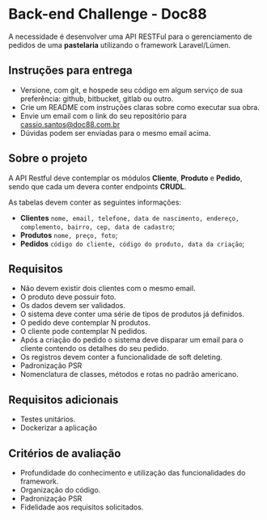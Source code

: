 # Back-end Challenge - Doc88

A necessidade é desenvolver uma API RESTFul para o gerenciamento de pedidos de uma **pastelaria** utilizando o framework Laravel/Lúmen.

## Instruções para entrega

* Versione, com git, e hospede seu código em algum serviço de sua preferência: github, bitbucket, gitlab ou outro.
* Crie um README com instruções claras sobre como executar sua obra.
* Envie um email com o link do seu repositório para cassio.santos@doc88.com.br
* Dúvidas podem ser enviadas para o mesmo email acima.

## Sobre o projeto

A API Restful deve contemplar os módulos **Cliente**, **Produto** e **Pedido**, sendo que cada um devera conter  endpoints **CRUDL**.

As tabelas devem conter as seguintes informações:

* **Clientes** `nome, email, telefone, data de nascimento, endereço, complemento, bairro, cep, data de cadastro`;
* **Produtos** `nome, preço, foto`;
* **Pedidos** `código do cliente, código do produto, data da criação`;

## Requisitos

* Não devem existir dois clientes com o mesmo email.
* O produto deve possuir foto.
* Os dados devem ser validados.
* O sistema deve conter uma série de tipos de produtos já definidos.
* O pedido deve contemplar N produtos.
* O cliente pode contemplar N pedidos.
* Após a criação do pedido o sistema deve disparar um email para o cliente contendo os detalhes do seu pedido.
* Os registros devem conter a funcionalidade de soft deleting.
* Padronização PSR
* Nomenclatura de classes, métodos e rotas no padrão americano.

## Requisitos adicionais

* Testes unitários.
* Dockerizar a aplicação

## Critérios de avaliação

* Profundidade do conhecimento e utilização das funcionalidades do framework.
* Organização do código.
* Padronização PSR
* Fidelidade aos requisitos solicitados.

